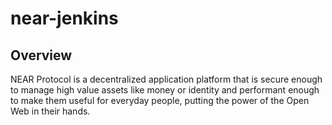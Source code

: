 # near-jenkins

## Overview

NEAR Protocol is a decentralized application platform that is secure enough to manage high value assets like money or identity and performant enough to make them useful for everyday people, putting the power of the Open Web in their hands.
